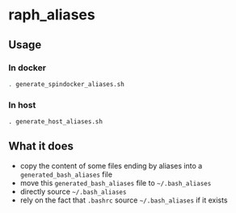 # raph_aliases

## Usage

### In docker

```bash
. generate_spindocker_aliases.sh

```

### In host

```
. generate_host_aliases.sh
```

## What it does

- copy the content of some files ending by aliases into a `generated_bash_aliases` file
- move this `generated_bash_aliases` file to `~/.bash_aliases`
- directly source `~/.bash_aliases`
- rely on the fact that `.bashrc` source `~/.bash_aliases` if it exists
